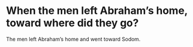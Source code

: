 # When the men left Abraham’s home, toward where did they go?

The men left Abraham’s home and went toward Sodom.
